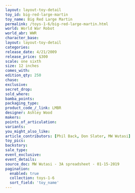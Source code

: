 ```yaml
---
layout: layout-toy-detail 
toy_id: big-red-large-martin
toy_name: Big Red Large Martin
permalink: /toys-1-6/big-red-large-martin.html
world: World War Robot
world_abr: WWR
character_base: 
layout: layout-toy-detail
categories: 
release_date: 4/21/2009
release_price: $300 
scale: one sixth
size: 12 inches
comes_with: 
edition_qty: 250
chase: 
exclusive: 
secret_drop: 
sold_where: 
bamba_points: 
packaging_type: 
product_code_/_link: LMBR
designer: Ashley Wood
makers: 
points_of_articulation: 
variants: 
you_might_also_like: 
article_contributors: [Phil Back, Don Slater, MW Wutasi]
toy_pics: 
backstory: 
sale_type: 
event_exclusive: 
event_details: 
source_doc: MW Wutasi - 3A spreadsheet - 01-15-2019
pagination: 
  enabled: true
  collection: toys-1-6
  sort_field: 'toy_name'
---
```


